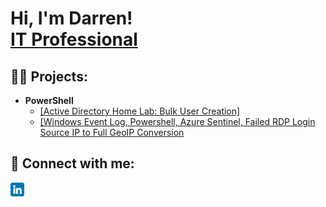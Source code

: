 <h1>Hi, I'm Darren! <br/><a href="https://www.linkedin.com/in/darrentrecojr/" target="_blank">IT Professional</a></h1>

<h2>👨‍💻 Projects:</h2>

- <b>PowerShell</b>
   - <a href="https://github.com/dgftjr/AD_PS_bulkuser">[Active Directory Home Lab: Bulk User Creation]</a>
   - <a href="https://github.com/dgftjr/Sentinel_Lab"> [Windows Event Log, Powershell, Azure Sentinel, Failed RDP Login Source IP to Full GeoIP Conversion</a>



<h2> 🤳 Connect with me:</h2>

[<img align="left" alt="Darren Treco Jr. | LinkedIn" width="22px" src="https://github.com/dgftjr/dgftjr/blob/main/linkedin.png" />][linkedin]

[linkedin]: https://linkedin.com/in/darrentrecojr

<!--

Here are some ideas to get me started:

- 🔭 I’m currently working on ...
- 🌱 I’m currently learning ...
- 👯 I’m looking to collaborate on ...
- 🤔 I’m looking for help with ...
- 💬 Ask me about ...
- 📫 How to reach me: ...
- 😄 Pronouns: ...
- ⚡ Fun fact: ...
-->
